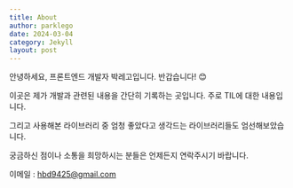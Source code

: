 ```yaml
---
title: About
author: parklego
date: 2024-03-04
category: Jekyll
layout: post
---
```


안녕하세요, 프론트엔드 개발자 박레고입니다. 반갑습니다! 😊

이곳은 제가 개발과 관련된 내용을 간단히 기록하는 곳입니다. 주로 TIL에 대한 내용입니다.

그리고 사용해본 라이브러리 중 엄청 좋았다고 생각드는 라이브러리들도 엄선해보았습니다.

궁금하신 점이나 소통을 희망하시는 분들은 언제든지 연락주시기 바랍니다.

이메일 : hbd9425@gmail.com
